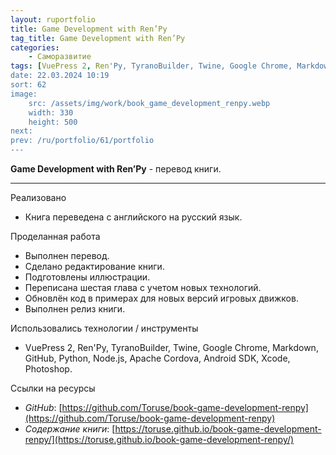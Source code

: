 ```yaml
---
layout: ruportfolio
title: Game Development with Ren’Py
tag_title: Game Development with Ren’Py
categories:
    - Саморазвитие
tags: [VuePress 2, Ren'Py, TyranoBuilder, Twine, Google Chrome, Markdown, GitHub, Python, Node.js, Apache Cordova, Android SDK, Xcode, Photoshop]
date: 22.03.2024 10:19
sort: 62
image: 
    src: /assets/img/work/book_game_development_renpy.webp 
    width: 330
    height: 500
next: 
prev: /ru/portfolio/61/portfolio
---
```


**Game Development with Ren’Py** - перевод книги.

---

Реализовано

* Книга переведена с английского на русский язык.

Проделанная работа

* Выполнен перевод.
* Сделано редактирование книги.
* Подготовлены иллюстрации.
* Переписана шестая глава с учетом новых технологий.
* Обновлён код в примерах для новых версий игровых движков.
* Выполнен релиз книги.

Использовались технологии / инструменты

* VuePress 2, Ren'Py, TyranoBuilder, Twine, Google Chrome, Markdown, GitHub, Python, Node.js, Apache Cordova, 
Android SDK, Xcode, Photoshop.

Ссылки на ресурсы

* _GitHub_: [https://github.com/Toruse/book-game-development-renpy](https://github.com/Toruse/book-game-development-renpy)
* _Содержание книги_: [https://toruse.github.io/book-game-development-renpy/](https://toruse.github.io/book-game-development-renpy/)


